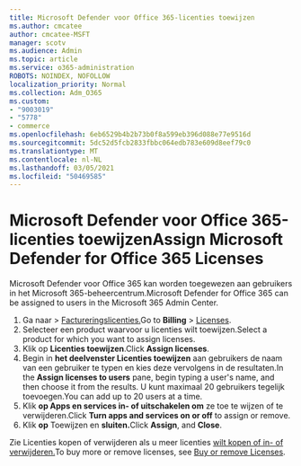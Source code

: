 ```yaml
---
title: Microsoft Defender voor Office 365-licenties toewijzen
ms.author: cmcatee
author: cmcatee-MSFT
manager: scotv
ms.audience: Admin
ms.topic: article
ms.service: o365-administration
ROBOTS: NOINDEX, NOFOLLOW
localization_priority: Normal
ms.collection: Adm_O365
ms.custom:
- "9003019"
- "5778"
- commerce
ms.openlocfilehash: 6eb6529b4b2b73b0f8a599eb396d088e77e9516d
ms.sourcegitcommit: 5dc52d5fcb2833fbbc064edb783e609d8eef79c0
ms.translationtype: MT
ms.contentlocale: nl-NL
ms.lasthandoff: 03/05/2021
ms.locfileid: "50469585"
---
```

# <a name="assign-microsoft-defender-for-office-365-licenses"></a><span data-ttu-id="ff25c-102">Microsoft Defender voor Office 365-licenties toewijzen</span><span class="sxs-lookup"><span data-stu-id="ff25c-102">Assign Microsoft Defender for Office 365 Licenses</span></span>

<span data-ttu-id="ff25c-103">Microsoft Defender voor Office 365 kan worden toegewezen aan gebruikers in het Microsoft 365-beheercentrum.</span><span class="sxs-lookup"><span data-stu-id="ff25c-103">Microsoft Defender for Office 365 can be assigned to users in the Microsoft 365 Admin Center.</span></span>

1. <span data-ttu-id="ff25c-104">Ga naar  >  [Factureringslicenties.](https://go.microsoft.com/fwlink/p/?linkid=842264)</span><span class="sxs-lookup"><span data-stu-id="ff25c-104">Go to **Billing** > [Licenses](https://go.microsoft.com/fwlink/p/?linkid=842264).</span></span>
2. <span data-ttu-id="ff25c-105">Selecteer een product waarvoor u licenties wilt toewijzen.</span><span class="sxs-lookup"><span data-stu-id="ff25c-105">Select a product for which you want to assign licenses.</span></span>
3. <span data-ttu-id="ff25c-106">Klik op **Licenties toewijzen**.</span><span class="sxs-lookup"><span data-stu-id="ff25c-106">Click **Assign licenses**.</span></span>
4. <span data-ttu-id="ff25c-107">Begin in **het deelvenster Licenties toewijzen**  aan gebruikers de naam van een gebruiker te typen en kies deze vervolgens in de resultaten.</span><span class="sxs-lookup"><span data-stu-id="ff25c-107">In the **Assign licenses to users**  pane, begin typing a user's name, and then choose it from the results.</span></span> <span data-ttu-id="ff25c-108">U kunt maximaal 20 gebruikers tegelijk toevoegen.</span><span class="sxs-lookup"><span data-stu-id="ff25c-108">You can add up to 20 users at a time.</span></span>
5. <span data-ttu-id="ff25c-109">Klik **op Apps en services in- of uitschakelen om**  ze toe te wijzen of te verwijderen.</span><span class="sxs-lookup"><span data-stu-id="ff25c-109">Click **Turn apps and services on or off**  to assign or remove.</span></span>
6. <span data-ttu-id="ff25c-110">Klik **op** Toewijzen en **sluiten.**</span><span class="sxs-lookup"><span data-stu-id="ff25c-110">Click **Assign**, and  **Close**.</span></span>

<span data-ttu-id="ff25c-111">Zie Licenties kopen of verwijderen als u meer licenties [wilt kopen of in- of verwijderen.](https://docs.microsoft.com/microsoft-365/commerce/licenses/buy-licenses#buy-or-remove-licenses-for-your-business-subscription)</span><span class="sxs-lookup"><span data-stu-id="ff25c-111">To buy more or remove licenses, see [Buy or remove Licenses](https://docs.microsoft.com/microsoft-365/commerce/licenses/buy-licenses#buy-or-remove-licenses-for-your-business-subscription).</span></span>